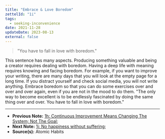 ```yaml
---
title: "Embrace & Love Boredom"
zettelId: "1i"
tags:
  - seeking-inconvenience
date: 2021-11-28
updateDate: 2023-08-13
external: false
---
```



> "You have to fall in love with boredom."

This sentence has many aspects. Producing something valuable and being a creator requires dealing with boredom. Having a deep life with meaning requires knowing and facing boredom. For example, if you want to improve your writing, there are many days that you will look at the empty page for a long time. If you distract yourself and check social media, you will not write anything. Embrace boredom so that you can do some exercises over and over and over again, even if you are not in the mood to do them. "The only way to become excellent is to be endlessly fascinated by doing the same thing over and over. You have to fall in love with boredom."

---

- **Previous Note:** [1h: Continuous Improvement Means Changing The System; Not The Goal](/notes/1h/);
- **Next Note:** [1j: No happiness without suffering](/notes/1j/);
- **Source(s):** Atomic Habits
